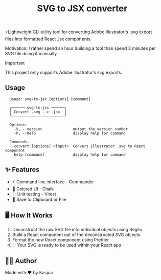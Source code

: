 <h1 align="center">
  SVG to JSX converter
</h1>

<p align="center">
  <img alt="" src="https://img.shields.io/badge/build-passing-brightgreen?style=for-the-badge&labelColor=000"/>
  <img alt="" src="https://img.shields.io/github/languages/top/kasparnau/svg-to-jsx?style=for-the-badge&labelColor=000">
  <img alt="" src="https://img.shields.io/github/license/kasparnau/svg-to-jsx?style=for-the-badge&labelColor=000">
</p>

⚡Lightweight CLI utility tool for converting Adobe Illustrator's .svg export files into formatted React .jsx components.

Motivation: I rather spend an hour building a tool than spend 3 minutes per SVG file doing it manually.

> [!IMPORTANT]
> This project only supports Adobe Illustrator's svg exports.

## Usage

```
  Usage: svg-to-jsx [options] [command]
  
  ┌────── svg-to-jsx ──────┐
  │ Convert .svg --> .jsx  │
  └────────────────────────┘
  
  Options:
    -V, --version              output the version number
    -h, --help                 display help for command
  
  Commands:
    convert [options] <input>  Convert Illustrator .svg to React component
    help [command]             display help for command
```

## ✨ Features

-   ⚡️ Command line interface - Commander
-   🍿 Colored UI - Chalk
-   ✨ Unit testing - Vitest
-   💾 Save to Clipboard or File

## 🖥️ How It Works

1. Deconstruct the raw SVG file into individual objects using RegEx
2. Build a React component out of the deconstructed SVG objects
3. Format the new React component using Prettier
4. ✨ Your SVG is ready to be used within your React app
   
## ✍🏻 Author

Made with ❤️ by Kaspar
